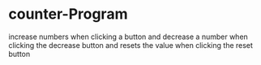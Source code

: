 # counter-Program
increase numbers when clicking a button and decrease a number when clicking the decrease button and resets the value when clicking the reset button 
